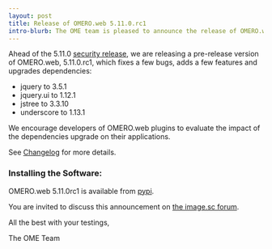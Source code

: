 ```yaml
---
layout: post
title: Release of OMERO.web 5.11.0.rc1
intro-blurb: The OME team is pleased to announce the release of OMERO.web 5.11.0.rc1
---
```


Ahead of the 5.11.0 [security release](https://forum.image.sc/t/action-required-security-release-of-omero-web-and-omero-figure-coming-october-14th/57934), we are
releasing a pre-release version of OMERO.web, 5.11.0.rc1, which
fixes a few bugs, adds a few features and upgrades dependencies:
* jquery to 3.5.1
* jquery.ui to 1.12.1
* jstree to 3.3.10
* underscore to 1.13.1

We encourage developers of OMERO.web plugins to evaluate the impact of the dependencies upgrade on their applications.

See [Changelog](https://github.com/ome/omero-web/blob/v5.11.0.rc1/CHANGELOG.md) for more details.

### Installing the Software:

OMERO.web 5.11.0rc1 is available from
[pypi](https://pypi.org/project/omero-web/5.11.0rc1/).

You are invited to discuss this announcement on
[the image.sc forum](https://forum.image.sc/tags/c/data-management/29/omero).

All the best with your testings,

The OME Team